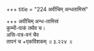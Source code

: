 +++
title = "224 अवीचिम् अन्धतामिस्रं"

+++
अवीचिम् अन्ध-तामिस्रं  
कुम्भी-पाकं तथैव च।  
असि-पत्र-वनं चैव  
तापनं च +एकविंशकम्  ॥ ३.२२४ ॥